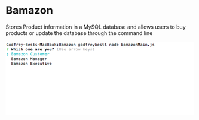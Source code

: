 # Bamazon
Stores Product information in a MySQL database and allows users to buy products or update the database through the command line

![First Screen](markdown-images/first-page.png)
